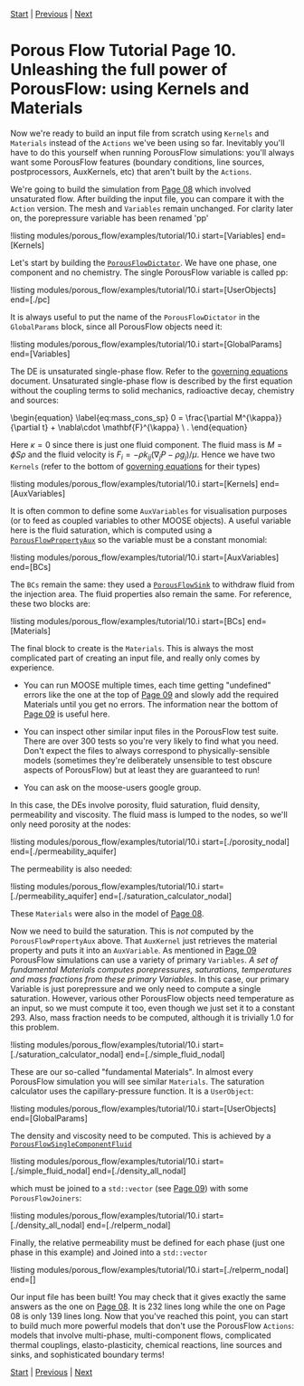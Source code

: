 [Start](porous_flow/tutorial_00.md) |
[Previous](porous_flow/tutorial_09.md) |
[Next](porous_flow/tutorial_11.md)

# Porous Flow Tutorial Page 10.  Unleashing the full power of PorousFlow: using Kernels and Materials

Now we're ready to build an input file from scratch using `Kernels` and `Materials` instead of the `Actions` we've been using so far.  Inevitably you'll have to do this yourself when running PorousFlow simulations: you'll always want some PorousFlow features (boundary conditions, line sources, postprocessors, AuxKernels, etc) that aren't built by the `Actions`.

We're going to build the simulation from [Page 08](porous_flow/tutorial_08.md) which involved unsaturated flow.  After building the input file, you can compare it with the `Action` version.  The mesh and `Variables` remain unchanged.  For clarity later on, the porepressure variable has been renamed 'pp'

!listing modules/porous_flow/examples/tutorial/10.i start=[Variables] end=[Kernels]

Let's start by building the [`PorousFlowDictator`](PorousFlowDictator.md).  We have one phase, one component and no chemistry.  The single PorousFlow variable is called pp:

!listing modules/porous_flow/examples/tutorial/10.i start=[UserObjects] end=[./pc]

It is always useful to put the name of the `PorousFlowDictator` in the `GlobalParams` block, since all PorousFlow objects need it:

!listing modules/porous_flow/examples/tutorial/10.i start=[GlobalParams] end=[Variables]

The DE is unsaturated single-phase flow.  Refer to the [governing equations](porous_flow/governing_equations.md) document.  Unsaturated single-phase flow is described by the first equation without the coupling terms to solid mechanics, radioactive decay, chemistry and sources:

\begin{equation}
\label{eq:mass_cons_sp}
0 = \frac{\partial M^{\kappa}}{\partial t} + \nabla\cdot \mathbf{F}^{\kappa}  \ .
\end{equation}

Here $\kappa = 0$ since there is just one fluid component.  The fluid mass is $M = \phi S \rho$ and the fluid velocity is $F_{i} = -\rho k_{ij} (\nabla_{j} P - \rho g_{j}) / \mu$.  Hence we have two `Kernels` (refer to the bottom of [governing equations](porous_flow/governing_equations.md) for their types)

!listing modules/porous_flow/examples/tutorial/10.i start=[Kernels] end=[AuxVariables]

It is often common to define some `AuxVariables` for visualisation purposes (or to feed as coupled variables to other MOOSE objects).  A useful variable here is the fluid saturation, which is computed using a [`PorousFlowPropertyAux`](PorousFlowPropertyAux.md) so the variable must be a constant monomial:

!listing modules/porous_flow/examples/tutorial/10.i start=[AuxVariables] end=[BCs]

The `BCs` remain the same: they used a [`PorousFlowSink`](porous_flow/boundaries.md) to withdraw fluid from the injection area.  The fluid properties also remain the same.  For reference, these two blocks are:

!listing modules/porous_flow/examples/tutorial/10.i start=[BCs] end=[Materials]

The final block to create is the `Materials`.  This is always the most complicated part of creating an input file, and really only comes by experience.

- You can run MOOSE multiple times, each time getting "undefined"
  errors like the one at the top of [Page 09](porous_flow/tutorial_09.md) and slowly add the required
  Materials until you get no errors.  The information near the bottom
  of [Page 09](porous_flow/tutorial_09.md) is useful here.

- You can inspect other similar input files in the PorousFlow test
  suite.  There are over 300 tests so you're very likely to find what
  you need.  Don't expect the files to always correspond to
  physically-sensible models (sometimes they're deliberately
  unsensible to test obscure aspects of PorousFlow) but at least they
  are guaranteed to run!

- You can ask on the moose-users google group.

In this case, the DEs involve porosity, fluid saturation, fluid density, permeability and viscosity.  The fluid mass is lumped to the nodes, so we'll only need porosity at the nodes:

!listing modules/porous_flow/examples/tutorial/10.i start=[./porosity_nodal] end=[./permeability_aquifer]

The permeability is also needed:

!listing modules/porous_flow/examples/tutorial/10.i start=[./permeability_aquifer] end=[./saturation_calculator_nodal]

These `Materials` were also in the model of [Page 08](porous_flow/tutorial_08.md).

Now we need to build the saturation.  This is *not* computed by the `PorousFlowPropertyAux` above.  That `AuxKernel` just retrieves the material property and puts it into an `AuxVariable`.  As mentioned in [Page 09](porous_flow/tutorial_09.md) PorousFlow simulations can use a variety of primary `Variables`.  *A set of fundamental Materials computes porepressures, saturations, temperatures and mass fractions from these primary Variables*.  In this case, our primary Variable is just porepressure and we only need to compute a single saturation.  However, various other PorousFlow objects need temperature as an input, so we must compute it too, even though we just set it to a constant 293.  Also, mass fraction needs to be computed, although it is trivially 1.0 for this problem.

!listing modules/porous_flow/examples/tutorial/10.i start=[./saturation_calculator_nodal] end=[./simple_fluid_nodal]

These are our so-called "fundamental Materials".  In almost every PorousFlow simulation you will see similar `Materials`.  The saturation calculator uses the capillary-pressure function.  It is a `UserObject`:

!listing modules/porous_flow/examples/tutorial/10.i start=[UserObjects] end=[GlobalParams]

The density and viscosity need to be computed.  This is achieved by a [`PorousFlowSingleComponentFluid`](PorousFlowSingleComponentFluid.md)

!listing modules/porous_flow/examples/tutorial/10.i start=[./simple_fluid_nodal] end=[./density_all_nodal]

which must be joined to a `std::vector` (see [Page 09](porous_flow/tutorial_09.md)) with some `PorousFlowJoiners`:

!listing modules/porous_flow/examples/tutorial/10.i start=[./density_all_nodal] end=[./relperm_nodal]

Finally, the relative permeability must be defined for each phase (just one phase in this example) and Joined into a `std::vector`

!listing modules/porous_flow/examples/tutorial/10.i start=[./relperm_nodal] end=[]

Our input file has been built!  You may check that it gives exactly the same answers as the one on [Page 08](porous_flow/tutorial_08.md).  It is 232 lines long while the one on Page 08 is only 139 lines long.  Now that you've reached this point, you can start to build much more powerful models that don't use the PorousFlow `Actions`: models that involve multi-phase, multi-component flows, complicated thermal couplings, elasto-plasticity, chemical reactions, line sources and sinks, and sophisticated boundary terms!

[Start](porous_flow/tutorial_00.md) |
[Previous](porous_flow/tutorial_09.md) |
[Next](porous_flow/tutorial_11.md)



